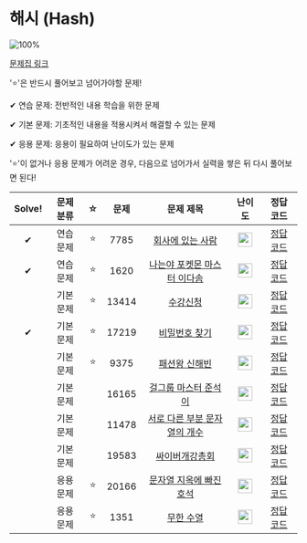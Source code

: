 # 해시 (Hash)

![100%](https://progress-bar.dev/3/?scale=10&title=progress&width=500&color=babaca&suffix=/10)

[문제집 링크](https://www.acmicpc.net/workbook/view/9063)

'⭐️'은 반드시 풀어보고 넘어가야할 문제!

✔ 연습 문제: 전반적인 내용 학습을 위한 문제

✔ 기본 문제: 기초적인 내용을 적용시켜서 해결할 수 있는 문제

✔ 응용 문제: 응용이 필요하여 난이도가 있는 문제


'⭐️'이 없거나 응용 문제가 어려운 경우, 다음으로 넘어가서 실력을 쌓은 뒤 다시 풀어보면 된다!

| Solve! | 문제 분류 | ☆ | 문제 | 문제 제목 | 난이도 | 정답 코드 |
| :--: | :--: | :--: | :--: | :--: | :--: | :--: |
| ✔ | 연습 문제 | ⭐️ | 7785 | [회사에 있는 사람](https://www.acmicpc.net/problem/7785) | <img height="25px" width="25px" src="https://static.solved.ac/tier_small/6.svg"/> | [정답 코드](../0x12_Hash/7785.cpp) |
| ✔ | 연습 문제 | ⭐️ | 1620 | [나는야 포켓몬 마스터 이다솜](https://www.acmicpc.net/problem/1620) | <img height="25px" width="25px" src="https://static.solved.ac/tier_small/7.svg"/> | [정답 코드](../0x12_Hash/1620.cpp) |
|| 기본 문제 | ⭐️ | 13414 | [수강신청](https://www.acmicpc.net/problem/13414) | <img height="25px" width="25px" src="https://static.solved.ac/tier_small/8.svg"/> | [정답 코드](../0x12_Hash/13414.cpp) |
| ✔ | 기본 문제 | ⭐️ | 17219 | [비밀번호 찾기](https://www.acmicpc.net/problem/17219) | <img height="25px" width="25px" src="https://static.solved.ac/tier_small/7.svg"/> | [정답 코드](../0x12_Hash/17219.cpp) |
|| 기본 문제 | ⭐️ | 9375 | [패션왕 신해빈](https://www.acmicpc.net/problem/9375) | <img height="25px" width="25px" src="https://static.solved.ac/tier_small/8.svg"/> | [정답 코드](../0x12_Hash/9375.cpp) |
|| 기본 문제 |  | 16165 | [걸그룹 마스터 준석이](https://www.acmicpc.net/problem/16165) | <img height="25px" width="25px" src="https://static.solved.ac/tier_small/8.svg"/> | [정답 코드](../0x12_Hash/16165.cpp) |
|| 기본 문제 |  | 11478 | [서로 다른 부분 문자열의 개수](https://www.acmicpc.net/problem/11478) | <img height="25px" width="25px" src="https://static.solved.ac/tier_small/8.svg"/> | [정답 코드](../0x12_Hash/11478.cpp) |
|| 기본 문제 |  | 19583 | [싸이버개강총회](https://www.acmicpc.net/problem/19583) | <img height="25px" width="25px" src="https://static.solved.ac/tier_small/9.svg"/> | [정답 코드](../0x12_Hash/19583.cpp) |
|| 응용 문제 | ⭐️ | 20166 | [문자열 지옥에 빠진 호석](https://www.acmicpc.net/problem/20166) | <img height="25px" width="25px" src="https://static.solved.ac/tier_small/12.svg"/> | [정답 코드](../0x12_Hash/20166.cpp) |
|| 응용 문제 | ⭐️ | 1351 | [무한 수열](https://www.acmicpc.net/problem/1351) | <img height="25px" width="25px" src="https://static.solved.ac/tier_small/11.svg"/> | [정답 코드](../0x12_Hash/1351.cpp) |